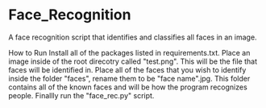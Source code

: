 # Face_Recognition
A face recognition script that identifies and classifies all faces in an image.


How to Run
Install all of the packages listed in requirements.txt.
Place an image inside of the root direcotry called "test.png". This will be the file that faces will be identified in.
Place all of the faces that you wish to identify inside the folder "faces", rename them to be "face name".jpg. This folder contains all of the known faces and will be how the program recognizes people.
Finallly run the "face_rec.py" script.
